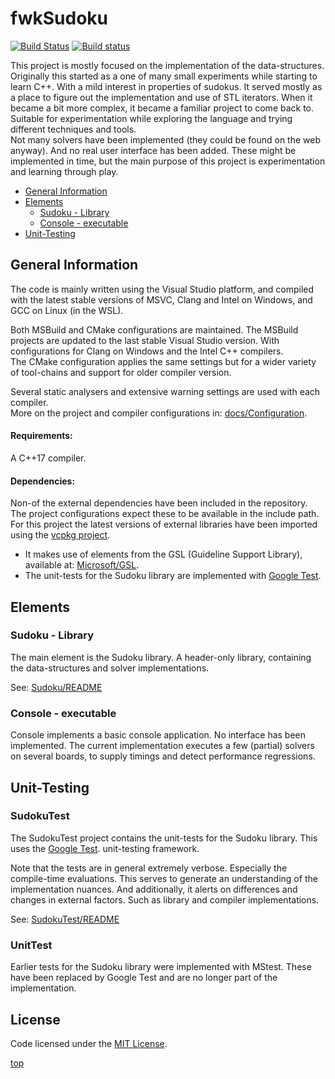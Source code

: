 <!-------------------------------------------------------------><a id="top"></a>
# fwkSudoku
<!----------------------------------------------------------------------------->
[![Build Status](https://travis-ci.com/Farwaykorse/fwkSudoku.svg?branch=master)](https://travis-ci.com/Farwaykorse/fwkSudoku/branches)
[![Build status](https://ci.appveyor.com/api/projects/status/fuasqqstakl49tfb/branch/master?svg=true)](https://ci.appveyor.com/project/Farwaykorse/fwksudoku/branch/master)
<!-- Description -->
This project is mostly focused on the implementation of the data-structures.  
Originally this started as a one of many small experiments while starting to
learn C++. With a mild interest in properties of sudokus.
It served mostly as a place to figure out the implementation and use of STL
iterators.
When it became a bit more complex, it became a familiar project to come back to.
Suitable for experimentation while exploring the language and trying different
techniques and tools.  
Not many solvers have been implemented (they could be found on the web anyway).
And no real user interface has been added.
These might be implemented in time, but the main purpose of this project
is experimentation and learning through play.

<!-- TOC -->
- [General Information](#general)
- [Elements](#elements)  
  - [Sudoku - Library](#sudoku)
  - [Console - executable](#console)
- [Unit-Testing](#unit-testing)

<!---------------------------------------------------------><a id="general"></a>
## General Information ##
<!----------------------------------------------------------------------------->
<!-- installation -->
<!-- usage -->
The code is mainly written using the Visual Studio platform, and compiled with
the latest stable versions of MSVC, Clang and Intel on Windows, and GCC on Linux
(in the WSL).

Both MSBuild and CMake configurations are maintained.
The MSBuild projects are updated to the last stable Visual Studio version.
With configurations for Clang on Windows and the Intel C++ compilers.  
The CMake configuration applies the same settings but for a wider variety of
tool-chains and support for older compiler version.

Several static analysers and extensive warning settings are used with each
compiler.  
More on the project and compiler configurations in: 
[docs/Configuration](./docs/Configuration.md).

#### Requirements:
A C++17 compiler.

#### Dependencies:
Non-of the external dependencies have been included in the repository.
The project configurations expect these to be available in the include path.
For this project the latest versions of external libraries have been imported
using the [vcpkg project](https://github.com/Microsoft/vcpkg).
- It makes use of elements from the GSL (Guideline Support Library), available
  at: [Microsoft/GSL](https://github.com/Microsoft/GSL).
- The unit-tests for the Sudoku library are implemented with
  [Google Test](https://github.com/google/googletest).


<!--------------------------------------------------------><a id="elements"></a>
## Elements ##
<!----------------------------------------------------------------------------->
<!----------------------------------------------------------><a id="sudoku"></a>
### Sudoku - Library ###
<!----------------------------------------------------------------------------->
The main element is the Sudoku library.
A header-only library, containing the data-structures and solver
implementations.

See: [Sudoku/README](./Sudoku/README.md)


<!---------------------------------------------------------><a id="console"></a>
### Console - executable ###
<!----------------------------------------------------------------------------->
Console implements a basic console application.
No interface has been implemented.
The current implementation executes a few (partial) solvers on several boards,
to supply timings and detect performance regressions.


<!----------------------------------------------------><a id="unit-testing"></a>
## Unit-Testing ##
<!----------------------------------------------------------------------------->
<!-- description -->

### SudokuTest ###
The SudokuTest project contains the unit-tests for the Sudoku library.
This uses the [Google Test](https://github.com/google/googletest).
 unit-testing framework.

Note that the tests are in general extremely verbose.
Especially the compile-time evaluations.
This serves to generate an understanding of the implementation nuances.
And additionally, it alerts on differences and changes in external factors.
Such as library and compiler implementations.

See: [SudokuTest/README](./SudokuTest/README.md)

### UnitTest ###
Earlier tests for the Sudoku library were implemented with MStest.
These have been replaced by Google Test and are no longer part of the
implementation.


<!----------------------------------------------------><a id="contributing"></a>

<!----------------------------------------------------------------------------->


<!---------------------------------------------------------><a id="license"></a>
## License
<!----------------------------------------------------------------------------->
Code licensed under the [MIT License](./LICENSE).

[top](#top)
